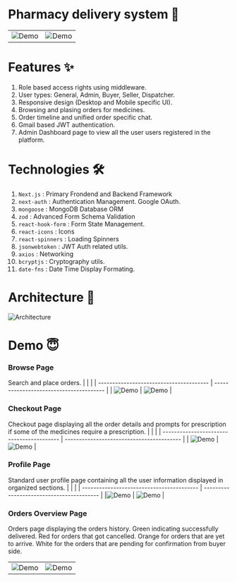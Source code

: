 # Pharmacy delivery system 💊

|                                          |                                          |
| ---------------------------------------- | ---------------------------------------- |
| ![Demo](./screenshots/D_LandingPage.png) | ![Demo](./screenshots/M_LandingPage.png) |

# Features ✨

1. Role based access rights using middleware.
2. User types: General, Admin, Buyer, Seller, Dispatcher.
3. Responsive design (Desktop and Mobile specific UI).
4. Browsing and plasing orders for medicines.
5. Order timeline and unified order specific chat.
6. Gmail based JWT authentication.
7. Admin Dashboard page to view all the user users registered in the platform.

# Technologies 🛠️

1. `Next.js` : Primary Frondend and Backend Framework
1. `next-auth` : Authentication Management. Google OAuth.
1. `mongoose` : MongoDB Database ORM
1. `zod` : Advanced Form Schema Validation
1. `react-hook-form` : Form State Management.
1. `react-icons` : Icons
1. `react-spinners` : Loading Spinners
1. `jsonwebtoken` : JWT Auth related utils.
1. `axios` : Networking
1. `bcryptjs` : Cryptography utils.
1. `date-fns` : Date Time Display Formating.

# Architecture 📐

![Architecture](./screenshots/Architecture_1.png)

# Demo 😇

### Browse Page

Search and place orders.
| | |
| --------------------------------------- | --------------------------------------- |
| ![Demo](./screenshots/D_BrowsePage.png) | ![Demo](./screenshots/M_BrowsePage.png) |

### Checkout Page

Checkout page displaying all the order details and prompts for prescription if some of the medicines require a prescription.
| | |
| ----------------------------------------- | ----------------------------------------- |
| ![Demo](./screenshots/D_CheckoutPage.png) | ![Demo](./screenshots/M_CheckoutPage.png) |

### Profile Page

Standard user profile page containing all the user information displayed in organized sections.
| | |
| ----------------------------------------- | ----------------------------------------- |
|![Demo](./screenshots/D_ProfilePage.png) | ![Demo](./screenshots/M_ProfilePage.png) |

### Orders Overview Page

Orders page displaying the orders history. Green indicating successfully delivered. Red for orders that got cancelled. Orange for orders that are yet to arrive. White for the orders that are pending for confirmation from buyer side.

|                                           |                                            |
| ----------------------------------------- | ------------------------------------------ |
| ![Demo](./screenshots/T_SellerOrders.png) | ![Demo](./screenshots/T_OrderOverview.png) |
